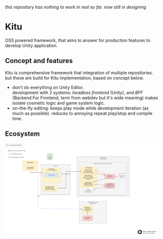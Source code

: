 *this repository has nothing to work in real so far. now still in designing*

# Kitu
OSS powered framework, that aims to answer for production features to develop Unity application.

## Concept and features
Kitu is comprehensive framework that integration of multiple repositories. but these are build for Kitu implementation, based on concept below.

- don't do everything on Unity Editor.  
  development with 2 systems: *headless frontend* (Unity), and *BFF* (Backend For Frontend, term from webdev but it's wide meaning) makes isolate cosmetic logic and game system logic.
- on-the-fly editing: keeps play mode while development iteration (as much as possible). reduces to annoying repeat play/stop and compile time.

## Ecosystem

![](doc/export/framework-architecture.drawio.png)